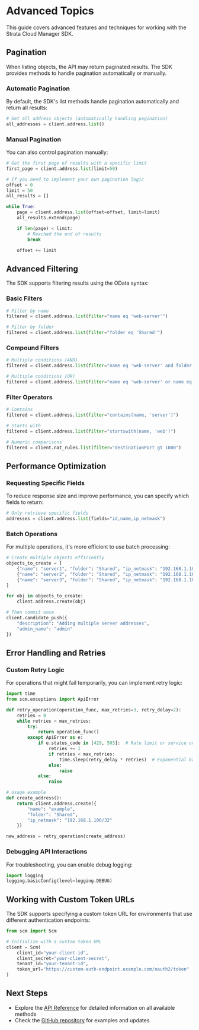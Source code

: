 # Advanced Topics

This guide covers advanced features and techniques for working with the Strata Cloud Manager SDK.

## Pagination

When listing objects, the API may return paginated results. The SDK provides methods to handle pagination automatically or manually.

### Automatic Pagination

By default, the SDK's list methods handle pagination automatically and return all results:

```python
# Get all address objects (automatically handling pagination)
all_addresses = client.address.list()
```

### Manual Pagination

You can also control pagination manually:

```python
# Get the first page of results with a specific limit
first_page = client.address.list(limit=50)

# If you need to implement your own pagination logic
offset = 0
limit = 50
all_results = []

while True:
    page = client.address.list(offset=offset, limit=limit)
    all_results.extend(page)

    if len(page) < limit:
        # Reached the end of results
        break

    offset += limit
```

## Advanced Filtering

The SDK supports filtering results using the OData syntax:

### Basic Filters

```python
# Filter by name
filtered = client.address.list(filter="name eq 'web-server'")

# Filter by folder
filtered = client.address.list(filter="folder eq 'Shared'")
```

### Compound Filters

```python
# Multiple conditions (AND)
filtered = client.address.list(filter="name eq 'web-server' and folder eq 'Shared'")

# Multiple conditions (OR)
filtered = client.address.list(filter="name eq 'web-server' or name eq 'db-server'")
```

### Filter Operators

```python
# Contains
filtered = client.address.list(filter="contains(name, 'server')")

# Starts with
filtered = client.address.list(filter="startswith(name, 'web')")

# Numeric comparisons
filtered = client.nat_rules.list(filter="destinationPort gt 1000")
```

## Performance Optimization

### Requesting Specific Fields

To reduce response size and improve performance, you can specify which fields to return:

```python
# Only retrieve specific fields
addresses = client.address.list(fields="id,name,ip_netmask")
```

### Batch Operations

For multiple operations, it's more efficient to use batch processing:

```python
# Create multiple objects efficiently
objects_to_create = [
    {"name": "server1", "folder": "Shared", "ip_netmask": "192.168.1.100/32"},
    {"name": "server2", "folder": "Shared", "ip_netmask": "192.168.1.101/32"},
    {"name": "server3", "folder": "Shared", "ip_netmask": "192.168.1.102/32"}
]

for obj in objects_to_create:
    client.address.create(obj)

# Then commit once
client.candidate_push({
    "description": "Adding multiple server addresses",
    "admin_name": "admin"
})
```

## Error Handling and Retries

### Custom Retry Logic

For operations that might fail temporarily, you can implement retry logic:

```python
import time
from scm.exceptions import ApiError

def retry_operation(operation_func, max_retries=3, retry_delay=2):
    retries = 0
    while retries < max_retries:
        try:
            return operation_func()
        except ApiError as e:
            if e.status_code in [429, 503]:  # Rate limit or service unavailable
                retries += 1
                if retries < max_retries:
                    time.sleep(retry_delay * retries)  # Exponential backoff
                else:
                    raise
            else:
                raise

# Usage example
def create_address():
    return client.address.create({
        "name": "example",
        "folder": "Shared",
        "ip_netmask": "192.168.1.100/32"
    })

new_address = retry_operation(create_address)
```

### Debugging API Interactions

For troubleshooting, you can enable debug logging:

```python
import logging
logging.basicConfig(level=logging.DEBUG)
```

## Working with Custom Token URLs

The SDK supports specifying a custom token URL for environments that use different authentication endpoints:

```python
from scm import Scm

# Initialize with a custom token URL
client = Scm(
    client_id="your-client-id",
    client_secret="your-client-secret",
    tenant_id="your-tenant-id",
    token_url="https://custom-auth-endpoint.example.com/oauth2/token"
)
```

## Next Steps

- Explore the [API Reference](../sdk/index.md) for detailed information on all available methods
- Check the [GitHub repository](https://github.com/cdot65/pan-scm-sdk) for examples and updates
